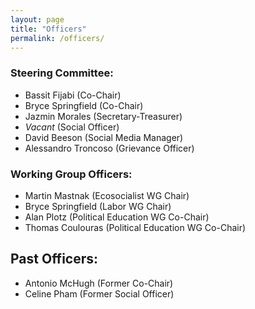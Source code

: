 ```yaml
---
layout: page
title: "Officers"
permalink: /officers/
---
```


### Steering Committee:
* Bassit Fijabi (Co-Chair)
* Bryce Springfield (Co-Chair)
* Jazmin Morales (Secretary-Treasurer)
* _Vacant_ (Social Officer)
* David Beeson (Social Media Manager)
* Alessandro Troncoso (Grievance Officer)

### Working Group Officers:
* Martin Mastnak (Ecosocialist WG Chair)
* Bryce Springfield (Labor WG Chair)
* Alan Plotz (Political Education WG Co-Chair)
* Thomas Coulouras (Political Education WG Co-Chair)

## Past Officers:
* Antonio McHugh (Former Co-Chair)
* Celine Pham (Former Social Officer)
